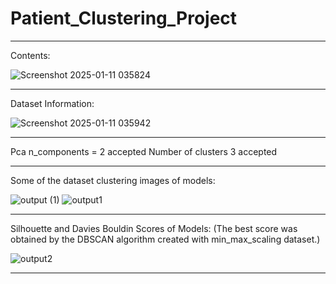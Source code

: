 # Patient_Clustering_Project

___

Contents:

![Screenshot 2025-01-11 035824](https://github.com/user-attachments/assets/1d7f4b79-1220-4c10-94ad-f8bdd2d82929)


___

Dataset Information:

![Screenshot 2025-01-11 035942](https://github.com/user-attachments/assets/259a5241-4f2d-467d-bbdf-9f8c9a367929)


___
Pca n_components = 2 accepted
Number of clusters 3 accepted

___
Some of the dataset clustering images of models:

![output (1)](https://github.com/user-attachments/assets/03902c0d-6cd5-456f-b877-5a9d6305c272)
![output1](https://github.com/user-attachments/assets/b31f122c-12e0-4e7d-b519-de7717e90715)


___

Silhouette and Davies Bouldin Scores of Models:
(The best score was obtained by the DBSCAN algorithm created with min_max_scaling dataset.)

![output2](https://github.com/user-attachments/assets/8831da3a-8d1d-417e-a9bc-0e88c671674c)

___
